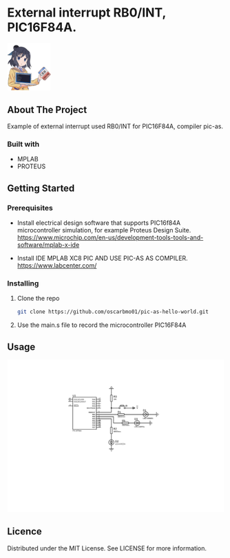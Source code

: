 # External interrupt RB0/INT, PIC16F84A.

<img src="img/anime.png" width="20%" title="">

## About The Project

Example of external interrupt used RB0/INT for PIC16F84A, compiler pic-as.

### Built with

* MPLAB
* PROTEUS

## Getting Started

### Prerequisites

- Install electrical design software that supports PIC16f84A microcontroller simulation, for example Proteus Design Suite.  
https://www.microchip.com/en-us/development-tools-tools-and-software/mplab-x-ide

- Install IDE MPLAB XC8 PIC AND USE PIC-AS AS COMPILER.  
https://www.labcenter.com/


### Installing

1. Clone the repo
    ```sh
    git clone https://github.com/oscarbmo01/pic-as-hello-world.git

2. Use the main.s file to record the microcontroller PIC16F84A

## Usage

![Electric Scheme](/img/demo.svg "Electric Scheme")

## Licence

Distributed under the MIT License. See LICENSE for more information.